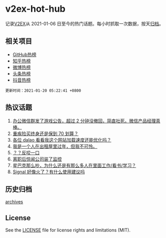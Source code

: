 # v2ex-hot-hub

 记录[V2EX](https://www.v2ex.com/)从 2021-01-06 日至今的热门话题。每小时抓取一次数据，按天[归档](archives)。
 
 ## 相关项目

- [GitHub热榜](https://github.com/lonnyzhang423/github-hot-hub)
- [知乎热榜](https://github.com/lonnyzhang423/zhihu-hot-hub)
- [微博热榜](https://github.com/lonnyzhang423/weibo-hot-hub)
- [头条热榜](https://github.com/lonnyzhang423/toutiao-hot-hub)
- [抖音热榜](https://github.com/lonnyzhang423/douyin-hot-hub)


 `更新时间：2021-01-20 05:22:41 +0800`

## 热议话题

1. [办公微信群发了游戏公告，超过 2 分钟没撤回，简直社死。微信产品经理真棒。](https://www.v2ex.com/t/746231)
1. [重疾险买终身还是保到 70 划算？](https://www.v2ex.com/t/746164)
1. [各位 dalao 看看我这个网站加载速度还能优化吗？](https://www.v2ex.com/t/746175)
1. [我是一个人在出租屋里过年，但我不可怜。](https://www.v2ex.com/t/746172)
1. [？？反咬一口](https://www.v2ex.com/t/746267)
1. [离职后惊闻公司装了监控](https://www.v2ex.com/t/746299)
1. [星巴克那么吵，为什么还是有那么多人在里面工作/看书/学习？](https://www.v2ex.com/t/746322)
1. [Signal 好像火了？有什么使用建议吗](https://www.v2ex.com/t/746147)

## 历史归档

[archives](archives)

## License

See the [LICENSE](LICENSE) file for license rights and limitations (MIT).
